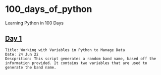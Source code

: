 # 100_days_of_python
Learning Python in 100 Days

## [Day 1](#day-1)
    Title: Working with Variables in Python to Manage Data
    Date: 24 Jun 22
    Descprition: This script generates a random band name, based off the information provided. It contains two variables that are used to generate the band name.
